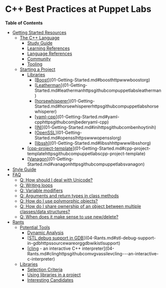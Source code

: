 # C++ Best Practices at Puppet Labs

**Table of Contents**

- [Getting Started Resources](01-Getting-Started.md#getting-started-resources)
  - [The C++ Language](01-Getting-Started.md#the-c-language)
    - [Study Guide](01-Getting-Started.md#study-guide)
    - [Learning References](01-Getting-Started.md#learning-references)
    - [Language References](01-Getting-Started.md#language-references)
    - [Community](01-Getting-Started.md#community)
    - [Tooling](01-Getting-Started.md#tooling)
  - [Starting a Project](01-Getting-Started.md#starting-a-project)
    - [Libraries](01-Getting-Started.md#libraries)
      - [[Boost](http://www.boost.org/)](01-Getting-Started.md#boosthttpwwwboostorg)
      - [[Leatherman](https://github.com/puppetlabs/leatherman)](01-Getting-Started.md#leathermanhttpsgithubcompuppetlabsleatherman)
      - [[horsewhisperer](https://github.com/puppetlabs/horsewhisperer)](01-Getting-Started.md#horsewhispererhttpsgithubcompuppetlabshorsewhisperer)
      - [[yaml-cpp](https://github.com/jbeder/yaml-cpp)](01-Getting-Started.md#yaml-cpphttpsgithubcomjbederyaml-cpp)
      - [[INI](https://github.com/benhoyt/inih)](01-Getting-Started.md#inihttpsgithubcombenhoytinih)
      - [[OpenSSL](https://www.openssl.org/)](01-Getting-Started.md#opensslhttpswwwopensslorg)
      - [[libssh](http://www.libssh.org/)](01-Getting-Started.md#libsshhttpwwwlibsshorg)
    - [[cpp-project-template](https://github.com/puppetlabs/cpp-project-template)](01-Getting-Started.md#cpp-project-templatehttpsgithubcompuppetlabscpp-project-template)
    - [[Vanagon](https://github.com/puppetlabs/vanagon)](01-Getting-Started.md#vanagonhttpsgithubcompuppetlabsvanagon)
- [Style Guide](02-Style-Guide.md#style-guide)
- [FAQ](03-FAQ.md#faq)
  - [Q: How should I deal with Unicode?](03-FAQ.md#q-how-should-i-deal-with-unicode)
  - [Q: Writing loops](03-FAQ.md#q-writing-loops)
  - [Q: Variable modifiers](03-FAQ.md#q-variable-modifiers)
  - [Q: Arguments and return types in class methods](03-FAQ.md#q-arguments-and-return-types-in-class-methods)
  - [Q: How do I use polymorphic objects?](03-FAQ.md#q-how-do-i-use-polymorphic-objects)
  - [Q: How do I share ownership of an object between multiple classes/data structures?](03-FAQ.md#q-how-do-i-share-ownership-of-an-object-between-multiple-classesdata-structures)
  - [Q: When does it make sense to use new/delete?](03-FAQ.md#q-when-does-it-make-sense-to-use-newdelete)
- [Rants](04-Rants.md#rants)
  - [Potential Tools](04-Rants.md#potential-tools)
    - [Dynamic Analysis](04-Rants.md#dynamic-analysis)
    - [[STL debug support in GDB](https://sourceware.org/gdb/wiki/STLSupport)](04-Rants.md#stl-debug-support-in-gdbhttpssourcewareorggdbwikistlsupport)
    - [[cling](https://github.com/vgvassilev/cling) - an interactive C++ interpreter](04-Rants.md#clinghttpsgithubcomvgvassilevcling---an-interactive-c-interpreter)
  - [Libraries](04-Rants.md#libraries)
    - [Selection Criteria](04-Rants.md#selection-criteria)
    - [Using libraries in a project](04-Rants.md#using-libraries-in-a-project)
    - [Interesting Candidates](04-Rants.md#interesting-candidates)
